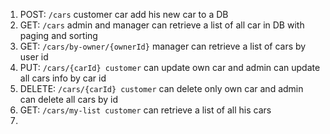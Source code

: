 1. POST: `/cars` customer car add his new car to a DB
2. GET: `/cars` admin and manager can retrieve a list of all car in DB with paging and sorting
3. GET: `/cars/by-owner/{ownerId}` manager can retrieve a list of cars by user id
4. PUT: `/cars/{carId} customer` can update own car and admin can update all cars info by car id
5. DELETE: `/cars/{carId} customer` can delete only own car and admin can delete all cars by id
6. GET: `/cars/my-list customer` can retrieve a list of all his cars
7. 